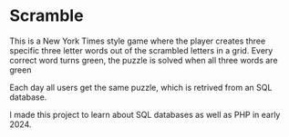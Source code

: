 # Scramble
This is a New York Times style game where the player creates three specific three letter words out of the scrambled letters in a grid. Every correct word turns green, the puzzle is solved when all three words are green

Each day all users get the same puzzle, which is retrived from an SQL database.

I made this project to learn about SQL databases as well as PHP in early 2024.
